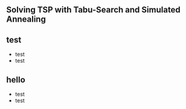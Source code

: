 ## Solving TSP with Tabu-Search and Simulated Annealing



## test
- test
- test



## hello
- test 
- test
